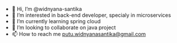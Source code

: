 - 👋 Hi, I’m @widnyana-santika
- 👀 I’m interested in back-end developer, specialy in microservices
- 🌱 I’m currently learning spring cloud
- 💞️ I’m looking to collaborate on java project
- 📫 How to reach me putu.widnyanasantika@gmail.com

<!---
widnyana-santika/widnyana-santika is a ✨ special ✨ repository because its `README.md` (this file) appears on your GitHub profile.
You can click the Preview link to take a look at your changes.
--->
